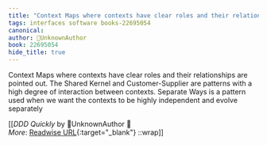 ```yaml
---
title: "Context Maps where contexts have clear roles and their relationships ..."
tags: interfaces software books-22695054
canonical: 
author: UnknownAuthor
book: 22695054
hide_title: true
---
```


Context Maps where contexts have clear roles and their relationships are pointed out. The Shared Kernel and Customer-Supplier are patterns with a high degree of interaction between contexts. Separate Ways is a pattern used when we want the contexts to be highly independent and evolve separately


[[<cite>_DDD Quickly_</cite> by UnknownAuthor 📕<br>
_More_: [Readwise URL](https://readwise.io/open/446271394){:target="_blank"}
::wrap]]